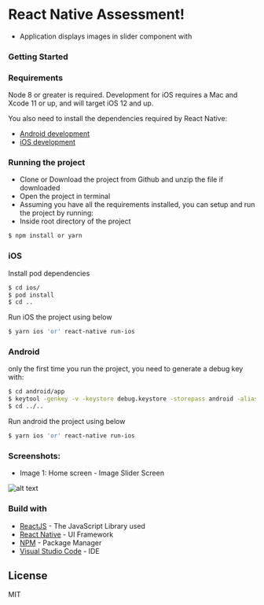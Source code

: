 # React Native Assessment!

  - Application displays images in slider component with 

### Getting Started

### Requirements

Node 8 or greater is required. Development for iOS requires a Mac and Xcode 11 or up, and will target iOS 12 and up.

You also need to install the dependencies required by React Native:
- [Android development](https://reactnative.dev/docs/getting-started.html#installing-dependencies-3)
- [iOS development](https://reactnative.dev/docs/getting-started.html#installing-dependencies-3)

### Running the project
- Clone or Download the project from Github and unzip the file if downloaded
- Open the project in terminal
- Assuming you have all the requirements installed, you can setup and run the project by running:
- Inside root directory of the project 
```sh
$ npm install or yarn 
```

### iOS


Install pod dependencies
```sh
$ cd ios/
$ pod install
$ cd ..
```
Run iOS the project using below
```sh
$ yarn ios 'or' react-native run-ios
```
### Android

only the first time you run the project, you need to generate a debug key with:
```sh
$ cd android/app
$ keytool -genkey -v -keystore debug.keystore -storepass android -alias androiddebugkey -keypass android -keyalg RSA -keysize 2048 -validity 10000
$ cd ../..
```

Run android the project using below
```sh
$ yarn ios 'or' react-native run-ios
```


### Screenshots:

- Image 1: Home screen - Image Slider Screen

![alt text](https://github.com/harsha8287/ReactNativeTest/blob/master/screenshots/screenshot01.PNG?raw=true)

### Build with

 - [ReactJS](https://reactjs.org/docs/getting-started.html) - The JavaScript Library used
 - [React Native](https://reactnative.dev/) - UI Framework
 - [NPM](https://www.npmjs.com/get-npm) - Package Manager
 - [Visual Studio Code](https://code.visualstudio.com/) - IDE
 

License
----

MIT



